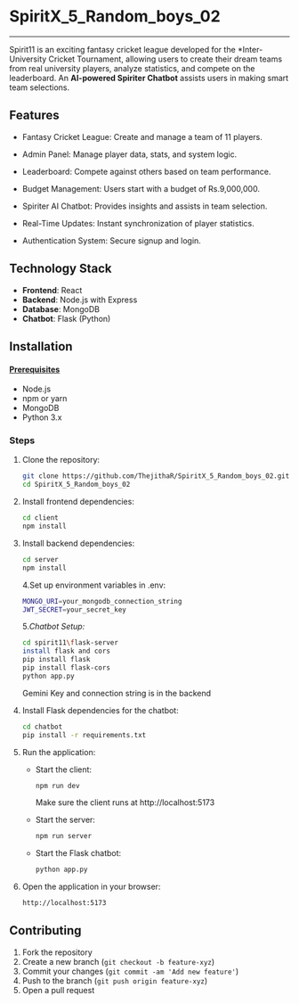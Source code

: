 # SpiritX_5_Random_boys_02

------

Spirit11 is an exciting fantasy cricket league developed for the *Inter-University Cricket Tournament, allowing users to create their dream teams from real university players, analyze statistics, and compete on the leaderboard. An **AI-powered Spiriter Chatbot** assists users in making smart team selections.

## Features

- Fantasy Cricket League: Create and manage a team of 11 players.

- Admin Panel: Manage player data, stats, and system logic.

- Leaderboard: Compete against others based on team performance.

- Budget Management: Users start with a budget of Rs.9,000,000.

- Spiriter AI Chatbot: Provides insights and assists in team selection.

- Real-Time Updates: Instant synchronization of player statistics.

- Authentication System: Secure signup and login.

## Technology Stack

- **Frontend**: React
- **Backend**: Node.js with Express
- **Database**: MongoDB
- **Chatbot**: Flask (Python)

## Installation

#### <u>Prerequisites</u>

- Node.js
- npm or yarn
- MongoDB
- Python 3.x

### Steps

1. Clone the repository:

   ```bash
   git clone https://github.com/ThejithaR/SpiritX_5_Random_boys_02.git
   cd SpiritX_5_Random_boys_02
   ```

2. Install frontend dependencies:

   ```bash
   cd client
   npm install
   ```

3. Install backend dependencies:

   ```bash
   cd server
   npm install
   ```

   4.Set up environment variables in .env:

   ```bash
   MONGO_URI=your_mongodb_connection_string
   JWT_SECRET=your_secret_key
   ```

   5.*Chatbot Setup:*

   ```bash
   cd spirit11\flask-server
   install flask and cors
   pip install flask
   pip install flask-cors
   python app.py
   ```

   Gemini Key  and connection string is in the backend

4. Install Flask dependencies for the chatbot:

   ```bash
   cd chatbot
   pip install -r requirements.txt
   ```

5. Run the application:

   - Start the client:

     ```bash
     npm run dev
     ```

     Make sure the client runs at http://localhost:5173

   - Start the server:

     

     ```bash
     npm run server
     ```

     

   - Start the Flask chatbot:

     ```bash
     python app.py
     ```

6. Open the application in your browser:

   ```bash
   http://localhost:5173
   ```

## Contributing

1. Fork the repository
2. Create a new branch (`git checkout -b feature-xyz`)
3. Commit your changes (`git commit -am 'Add new feature'`)
4. Push to the branch (`git push origin feature-xyz`)
5. Open a pull request